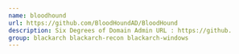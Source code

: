 ```yaml
---
name: bloodhound
url: https://github.com/BloodHoundAD/BloodHound
description: Six Degrees of Domain Admin URL : https://github.
group: blackarch blackarch-recon blackarch-windows
---
```

